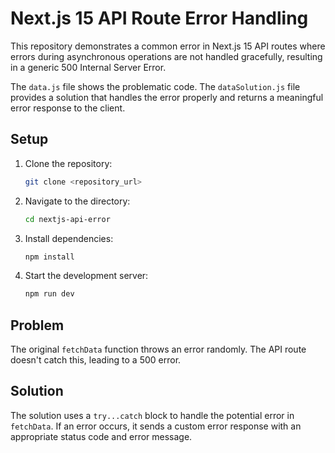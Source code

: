 # Next.js 15 API Route Error Handling

This repository demonstrates a common error in Next.js 15 API routes where errors during asynchronous operations are not handled gracefully, resulting in a generic 500 Internal Server Error.

The `data.js` file shows the problematic code. The `dataSolution.js` file provides a solution that handles the error properly and returns a meaningful error response to the client.

## Setup

1. Clone the repository:
   ```bash
   git clone <repository_url>
   ```
2. Navigate to the directory:
   ```bash
   cd nextjs-api-error
   ```
3. Install dependencies:
   ```bash
   npm install
   ```
4. Start the development server:
   ```bash
   npm run dev
   ```

## Problem

The original `fetchData` function throws an error randomly.  The API route doesn't catch this, leading to a 500 error. 

## Solution

The solution uses a `try...catch` block to handle the potential error in `fetchData`. If an error occurs, it sends a custom error response with an appropriate status code and error message.
